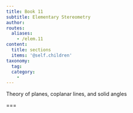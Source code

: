 ```yaml
---
title: Book 11
subtitle: Elementary Stereometry
author:
routes:
  aliases:
    - /elem.11
content:
  title: sections
  items: '@self.children'
taxonomy:
  tag:
  category:
    - 
---
```


Theory of planes, coplanar lines, and solid angles

===



